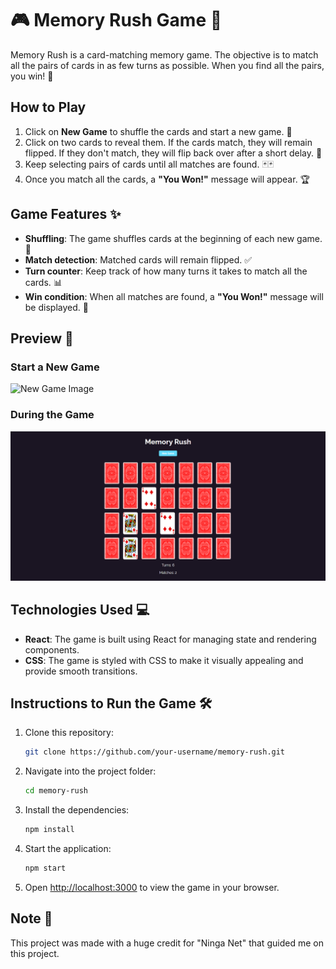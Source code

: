 # 🎮 Memory Rush Game 🧠

Memory Rush is a card-matching memory game. The objective is to match all the pairs of cards in as few turns as possible. When you find all the pairs, you win! 🎉

## How to Play
1. Click on **New Game** to shuffle the cards and start a new game. 🎲
2. Click on two cards to reveal them. If the cards match, they will remain flipped. If they don't match, they will flip back over after a short delay. 🔄
3. Keep selecting pairs of cards until all matches are found. 🃏🃏
4. Once you match all the cards, a **"You Won!"** message will appear. 🏆

## Game Features ✨
- **Shuffling**: The game shuffles cards at the beginning of each new game. 🔄
- **Match detection**: Matched cards will remain flipped. ✅
- **Turn counter**: Keep track of how many turns it takes to match all the cards. 📊
- **Win condition**: When all matches are found, a **"You Won!"** message will be displayed. 🎉

## Preview 👀

### Start a New Game
![New Game Image]()  

### During the Game
![During Game Image](public/pics/midGame.png)  

## Technologies Used 💻
- **React**: The game is built using React for managing state and rendering components.
- **CSS**: The game is styled with CSS to make it visually appealing and provide smooth transitions.

## Instructions to Run the Game 🛠️
1. Clone this repository:
    ```bash
    git clone https://github.com/your-username/memory-rush.git
    ```
2. Navigate into the project folder:
    ```bash
    cd memory-rush
    ```
3. Install the dependencies:
    ```bash
    npm install
    ```
4. Start the application:
    ```bash
    npm start
    ```
5. Open [http://localhost:3000](http://localhost:3000) to view the game in your browser.

## Note 📜
This project was made with a huge credit for "Ninga Net" that guided me on this project.
